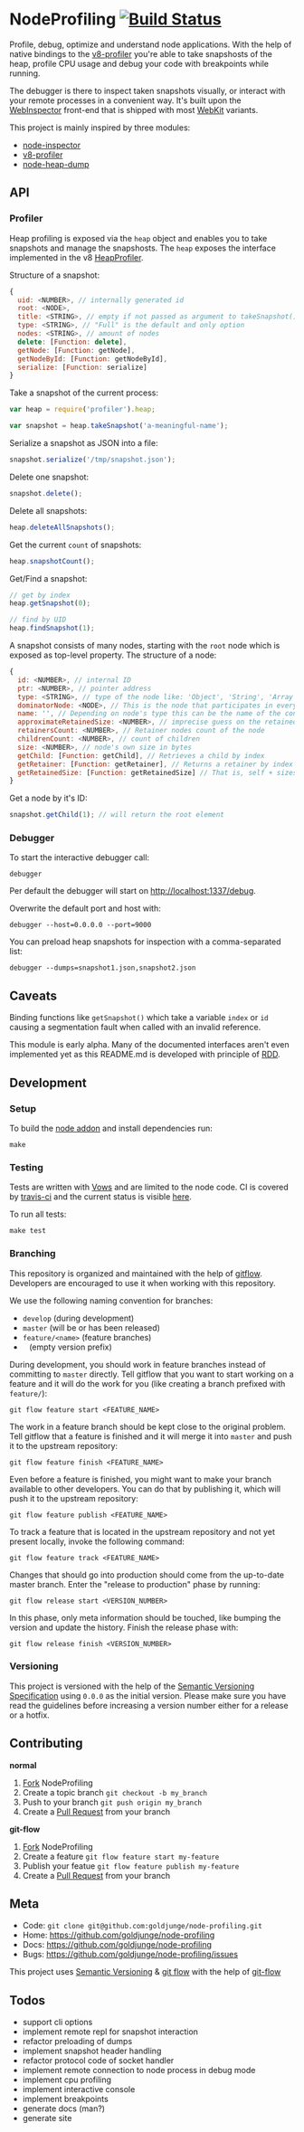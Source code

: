 # NodeProfiling [![Build Status](https://secure.travis-ci.org/goldjunge/node-profiling.png)](http://travis-ci.org/goldjunge/node-profiling)

Profile, debug, optimize and understand node applications. With the help of native bindings to the [v8-profiler](http://code.google.com/p/v8/wiki/V8Profiler) you're able to take snapshosts of the heap, profile CPU usage and debug your code with breakpoints while running.

The debugger is there to inspect taken snapshots visually, or interact with your remote processes in a convenient way. It's built upon the [WebInspector](http://trac.webkit.org/wiki/WebInspector) front-end that is shipped with most [WebKit](http://www.webkit.org/) variants.

This project is mainly inspired by three modules:

* [node-inspector](https://github.com/dannycoates/node-inspector)
* [v8-profiler](https://github.com/dannycoates/v8-profiler)
* [node-heap-dump](https://github.com/davepacheco/node-heap-dump)

## API

### Profiler

Heap profiling is exposed via the `heap` object and enables you to take snapshots and manage the snapshosts. The `heap` exposes the interface implemented in the v8 [HeapProfiler](https://github.com/v8/v8/blob/master/src/heap-profiler.cc).

Structure of a snapshot:

``` javascript
{
  uid: <NUMBER>, // internally generated id
  root: <NODE>,
  title: <STRING>, // empty if not passed as argument to takeSnapshot()
  type: <STRING>, // "Full" is the default and only option
  nodes: <STRING>, // amount of nodes
  delete: [Function: delete],
  getNode: [Function: getNode],
  getNodeById: [Function: getNodeById],
  serialize: [Function: serialize]
}
```

Take a snapshot of the current process:

``` javascript
var heap = require('profiler').heap;

var snapshot = heap.takeSnapshot('a-meaningful-name');

```

Serialize a snapshot as JSON into a file:

``` javascript
snapshot.serialize('/tmp/snapshot.json');
```

Delete one snapshot:

``` javascript
snapshot.delete();
```

Delete all snapshots:

``` javascript
heap.deleteAllSnapshots();
```

Get the current `count` of snapshots:

``` javascript
heap.snapshotCount();
```

Get/Find a snapshot:

``` javascript
// get by index
heap.getSnapshot(0);

// find by UID
heap.findSnapshot(1);
```

A snapshot consists of many nodes, starting with the `root` node which is exposed as top-level property. The structure of a node:

``` javascript
{
  id: <NUMBER>, // internal ID
  ptr: <NUMBER>, // pointer address
  type: <STRING>, // type of the node like: 'Object', 'String', 'Array'...
  dominatorNode: <NODE>, // This is the node that participates in every path from the snapshot root to the current node
  name: '', // Depending on node's type this can be the name of the constructor (for objects), the name of the function (for closures), string value, or an empty string (for compiled code)
  approximateRetainedSize: <NUMBER>, // imprecise guess on the retainedsize of the node
  retainersCount: <NUMBER>, // Retainer nodes count of the node
  childrenCount: <NUMBER>, // count of children
  size: <NUMBER>, // node's own size in bytes
  getChild: [Function: getChild], // Retrieves a child by index
  getRetainer: [Function: getRetainer], // Returns a retainer by index
  getRetainedSize: [Function: getRetainedSize] // That is, self + sizes of the objects that are reachable only from this object. In other words, the size of memory that will be reclaimed having this node collected. This call returns an accurate number of approximateRetainedSize
}
```

Get a node by it's ID:

``` javascript
snapshot.getChild(1); // will return the root element
```
### Debugger

To start the interactive debugger call:

    debugger

Per default the debugger will start on [http://localhost:1337/debug](http://localhost:1337/debug).

Overwrite the default port and host with:

    debugger --host=0.0.0.0 --port=9000

You can preload heap snapshots for inspection with a comma-separated list:

    debugger --dumps=snapshot1.json,snapshot2.json

## Caveats

Binding functions like `getSnapshot()` which take a variable `index` or `id` causing a segmentation fault when called with an invalid reference.

This module is early alpha. Many of the documented interfaces aren't even implemented yet as this README.md is developed with principle of [RDD](http://tom.preston-werner.com/2010/08/23/readme-driven-development.html).

## Development

### Setup

To build the [node addon](http://nodejs.org/docs/latest/api/addons.html) and install dependencies run:

    make

### Testing

Tests are written with [Vows](http://vowsjs.org/) and are limited to the node code. CI is covered by [travis-ci](http://about.travis-ci.org/) and the current status is visible [here](http://travis-ci.org/goldjunge/node-profiling).

To run all tests:

    make test

### Branching

This repository is organized and maintained with the help of [gitflow](https://github.com/nvie/gitflow). Developers are encouraged to use it when working with this repository.

We use the following naming convention for branches:

* `develop` (during development)
* `master` (will be or has been released)
* `feature/<name>` (feature branches)
* ` ` (empty version prefix)

During development, you should work in feature branches instead of committing to `master` directly. Tell gitflow that you want to start working on a feature and it will do the work for you (like creating a branch prefixed with `feature/`):

    git flow feature start <FEATURE_NAME>

The work in a feature branch should be kept close to the original problem. Tell gitflow that a feature is finished and it will merge it into `master` and push it to the upstream repository:

    git flow feature finish <FEATURE_NAME>

Even before a feature is finished, you might want to make your branch available to other developers. You can do that by publishing it, which will push it to the upstream repository:

    git flow feature publish <FEATURE_NAME>

To track a feature that is located in the upstream repository and not yet present locally, invoke the following command:

    git flow feature track <FEATURE_NAME>

Changes that should go into production should come from the up-to-date master branch. Enter the "release to production" phase by running:

    git flow release start <VERSION_NUMBER>

In this phase, only meta information should be touched, like bumping the version and update the history. Finish the release phase with:

    git flow release finish <VERSION_NUMBER>

### Versioning

This project is versioned with the help of the [Semantic Versioning Specification](http://semver.org/) using `0.0.0` as the initial version. Please make sure you have read the guidelines before increasing a version number either for a release or a hotfix.

## Contributing

**normal**

1. [Fork](http://help.github.com/forking/) NodeProfiling
2. Create a topic branch `git checkout -b my_branch`
3. Push to your branch `git push origin my_branch`
4. Create a [Pull Request](http://help.github.com/pull-requests/) from your branch

**git-flow**

1. [Fork](http://help.github.com/forking/) NodeProfiling
2. Create a feature `git flow feature start my-feature`
3. Publish your featue `git flow feature publish my-feature`
4. Create a [Pull Request](http://help.github.com/pull-requests/) from your branch

## Meta

* Code: `git clone git@github.com:goldjunge/node-profiling.git`
* Home: https://github.com/goldjunge/node-profiling
* Docs: https://github.com/goldjunge/node-profiling
* Bugs: https://github.com/goldjunge/node-profiling/issues

This project uses [Semantic Versioning](http://semver.org) & [git flow](http://nvie.com/posts/a-successful-git-branching-model/) with the help of [git-flow](https://github.com/nvie/gitflow)

## Todos

* support cli options
* implement remote repl for snapshot interaction
* refactor preloading of dumps
* implement snapshot header handling
* refactor protocol code of socket handler
* implement remote connection to node process in debug mode
* implement cpu profiling
* implement interactive console
* implement breakpoints
* generate docs (man?)
* generate site
